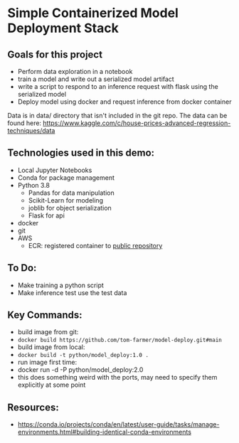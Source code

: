 # Simple Containerized Model Deployment Stack

## Goals for this project
 - Perform data exploration in a notebook
 - train a model and write out a serialized model artifact
 - write a script to respond to an inference request with flask using the serialized model
 - Deploy model using docker and request inference from docker container

 Data is in data/ directory that isn't included in the git repo.  The data can be found here: https://www.kaggle.com/c/house-prices-advanced-regression-techniques/data

## Technologies used in this demo:
  - Local Jupyter Notebooks
  - Conda for package management
  - Python 3.8
    - Pandas for data manipulation
    - Scikit-Learn for modeling
    - joblib for object serialization
    - Flask for api
  - docker
  - git
  - AWS
    - ECR: registered container to [public repository](https://gallery.ecr.aws/h8j7v9c1/tomfarmer)

## To Do:
 - Make training a python script
 - Make inference test use the test data

## Key Commands:
 - build image from git:
  - `docker build https://github.com/tom-farmer/model-deploy.git#main`
 - build image from local:
  - `docker build -t python/model_deploy:1.0 .`
 - run image first time:
  - docker run -d -P python/model_deploy:2.0
  - this does something weird with the ports, may need to specify them explicitly at some point

## Resources:
 - https://conda.io/projects/conda/en/latest/user-guide/tasks/manage-environments.html#building-identical-conda-environments
